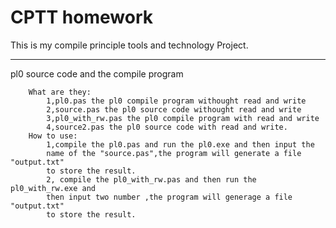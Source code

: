CPTT homework
==================
This is my compile principle tools and technology Project.

-------
pl0 source code and the  compile program

		What are they:
			1,pl0.pas the pl0 compile program withought read and write
			2,source.pas the pl0 source code withought read and write
			3,pl0_with_rw.pas the pl0 compile program with read and write
			4,source2.pas the pl0 source code with read and write.
		How to use:
			1,compile the pl0.pas and run the pl0.exe and then input the 
			name of the "source.pas",the program will generate a file "output.txt" 
			to store the result.
			2, compile the pl0_with_rw.pas and then run the pl0_with_rw.exe and 
			then input two number ,the program will generage a file "output.txt" 
			to store the result.





